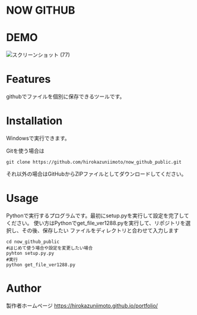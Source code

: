 # NOW GITHUB

# DEMO

![スクリーンショット (77)](https://user-images.githubusercontent.com/55869749/121765261-9b815c80-cb84-11eb-8f68-ed4a3af64e76.png)

# Features

githubでファイルを個別に保存できるツールです。

# Installation
Windowsで実行できます。

Gitを使う場合は
```
git clone https://github.com/hirokazuniimoto/now_github_public.git
```
それ以外の場合はGitHubからZIPファイルとしてダウンロードしてください。

# Usage

Pythonで実行するプログラムです。最初にsetup.pyを実行して設定を完了してください。
使い方はPythonでget_file_ver1288.pyを実行して、リポジトリを選択し、その後、保存したい
ファイルをディレクトリと合わせて入力します

```
cd now_github_public
#はじめて使う場合や設定を変更したい場合
pyhton setup.py.py
#実行
python get_file_ver1288.py
```

# Author

製作者ホームページ
https://hirokazuniimoto.github.io/portfolio/
